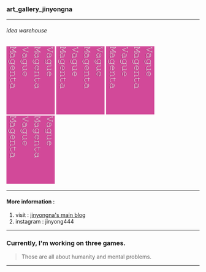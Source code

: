 ### art_gallery_jinyongna 
------------------------------------------
###### idea warehouse
<img src="./logo.png" width="25%" height="25%">  <img src="./logo.png" width="25%" height="25%">  <img src="./logo.png" width="25%" height="25%">  <img src="./logo.png" width="25%" height="25%">

--------------------------------------------

#### More information : 
1. visit : [jinyongna's main blog](https://jinyongart.tumblr.com/)
2. instagram : jinyong444
  
---------------------------------------------------------
  
### Currently, I'm working on three games.
>Those are all about humanity and mental problems. 

------------------------------------------------
